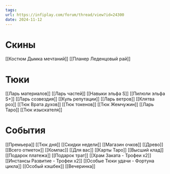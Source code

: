 ```yaml
---
tags: 
url: https://infiplay.com/forum/thread/view?id=24300
date: 2024-11-12
---
```

# Скины
[[Костюм Дымка мечтаний]]
[[Планер Леденцовый рай]]


# Тюки
[[Ларь материалов]]
[[Ларь частей]]
[[Навыки эльфа S]]
[[Пилюли эльфа S+]]
[[Ларь созвездия]]
[[Куль репутации]]
[[Ларь ветров]]
[[Клятва роз]]
[[Тюк Врата духов]]
[[Тюк токенов]]
[[Тюк Жемчужин]]
[[Ларь Таро]]
[[Тюк изыскателя]]

# События
[[Премьера]]
[[Тюк дня]]
[[Скидки недели]]
[[Магазин очков]]
[[Древо]]
[[Всего отметок]]
[[Компас]]
[[Для вас]]
[[Карты Таро]]
[[Высший клад]]
[[Подарок платежа]]
[[Подарок трат]]
[[Храм Заката - Трофеи х2]]
[[Инстансы Развитие - Трофеи х2]]
[[Особые Тюки удачи - Фортуна цикла]]
[[Особый кэшбек]]
[[Вечеринка]]
